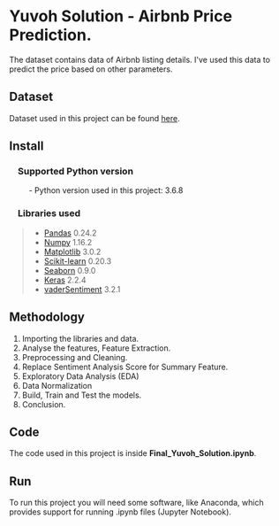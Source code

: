 # Yuvoh Solution - Airbnb Price Prediction.

The dataset contains data of Airbnb listing details. I've used this data to predict the price based on other parameters.

## Dataset

Dataset used in this project can be found [here]( http://data.insideairbnb.com/united-kingdom/england/london/2019-07-10/data/listings.csv.gz).

## Install

### &nbsp;&nbsp;&nbsp; Supported Python version
&nbsp;&nbsp;&nbsp;&nbsp;&nbsp;&nbsp;&nbsp;&nbsp;&nbsp;- Python version used in this project: 3.6.8

### &nbsp;&nbsp;&nbsp; Libraries used

> *  [Pandas](http://pandas.pydata.org) 0.24.2
> *  [Numpy](http://www.numpy.org) 1.16.2
> *  [Matplotlib](https://matplotlib.org) 3.0.2
> *  [Scikit-learn](http://scikit-learn.org/stable/) 0.20.3
> *  [Seaborn](https://seaborn.pydata.org) 0.9.0
> *  [Keras](https://keras.io/) 2.2.4
> *  [vaderSentiment](https://pypi.org/project/vaderSentiment/) 3.2.1

## Methodology
1. Importing the libraries and data.
2. Analyse the features, Feature Extraction.
3. Preprocessing and Cleaning.
4. Replace Sentiment Analysis Score for Summary Feature.
5. Exploratory Data Analysis (EDA)
6. Data Normalization
7. Build, Train and Test the models.
8. Conclusion.

## Code

The code used in this project is inside **Final_Yuvoh_Solution.ipynb**.

## Run

To run this project you will need some software, like Anaconda, which provides support for running .ipynb files (Jupyter Notebook).

